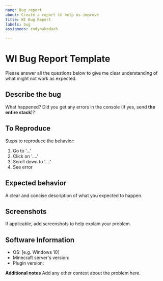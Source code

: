```yaml
---
name: Bug report
about: Create a report to help us improve
title: WI Bug Report
labels: bug
assignees: rudynakodach

---
```


# WI Bug Report Template
Please answer all the questions below to give me clear understanding of what might not work as expected.

## Describe the bug
What happened?
Did you get any errors in the console (if yes, send **the entire stack**)?

## To Reproduce
Steps to reproduce the behavior:
1. Go to '...'
2. Click on '....'
3. Scroll down to '....'
4. See error

## Expected behavior
A clear and concise description of what you expected to happen.

## Screenshots
If applicable, add screenshots to help explain your problem.

## Software Information
 - OS: [e.g. Windows 10]
- Minecraft server's version: 
- Plugin version: 

**Additional notes**
Add any other context about the problem here.
